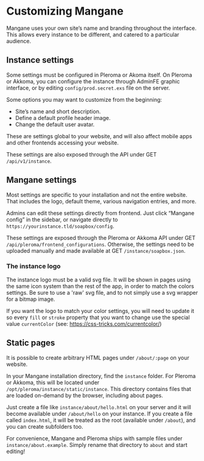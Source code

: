 # Customizing Mangane

Mangane uses your own site’s name and branding throughout the interface.
This allows every instance to be different, and catered to a particular audience.

## Instance settings

Some settings must be configured in Pleroma or Akoma itself. 
On Pleroma or Akkoma, you can configure the instance through AdminFE graphic interface, or by editing `config/prod.secret.exs` file on the server.

Some options you may want to customize from the beginning:

- Site’s name and short description.
- Define a default profile header image.
- Change the default user avatar.

These are settings global to your website, and will also affect mobile apps and other frontends accessing your website.

These settings are also exposed through the API under GET `/api/v1/instance`.

## Mangane settings

Most settings are specific to your installation and not the entire website.
That includes the logo, default theme, various navigation entries, and more.

Admins can edit these settings directly from frontend. Just click “Mangane config” in the sidebar, or navigate directly to `https://yourinstance.tld/soapbox/config`.

These settings are exposed through the Pleroma or Akkoma API under GET `/api/pleroma/frontend_configurations`.
Otherwise, the settings need to be uploaded manually and made available at GET `/instance/soapbox.json`.

### The instance logo

The instance logo must be a valid svg file. It will be shown in pages using the same icon system than the rest of the app, in order to match the colors settings. Be sure to use a 'raw' svg file, and to not simply use a svg wrapper for a bitmap image. 

If you want the logo to match your color settings, you will need to update it so every `fill` or `stroke` property that you want to change use the special value `currentColor` (see: https://css-tricks.com/currentcolor/)

## Static pages

It is possible to create arbitrary HTML pages under `/about/:page` on your website.

In your Mangane installation directory, find the `instance` folder.
For Pleroma or Akkoma, this will be located under `/opt/pleroma/instance/static/instance`.
This directory contains files that are loaded on-demand by the browser, including about pages.

Just create a file like `instance/about/hello.html` on your server and it will become available under `/about/hello` on your instance.
If you create a file called `index.html`, it will be treated as the root (available under `/about`), and you can create subfolders too.

For convenience, Mangane and Pleroma ships with sample files under `instance/about.example`.
Simply rename that directory to `about` and start editing!
